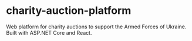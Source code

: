 # charity-auction-platform
Web platform for charity auctions to support the Armed Forces of Ukraine. Built with ASP.NET Core and React.
